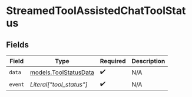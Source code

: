 # StreamedToolAssistedChatToolStatus


## Fields

| Field                                                | Type                                                 | Required                                             | Description                                          |
| ---------------------------------------------------- | ---------------------------------------------------- | ---------------------------------------------------- | ---------------------------------------------------- |
| `data`                                               | [models.ToolStatusData](../models/toolstatusdata.md) | :heavy_check_mark:                                   | N/A                                                  |
| `event`                                              | *Literal["tool_status"]*                             | :heavy_check_mark:                                   | N/A                                                  |